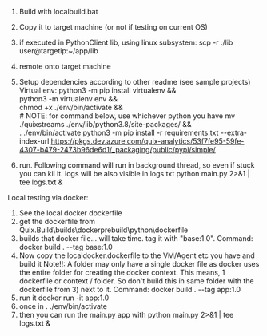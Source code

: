 1) Build with localbuild.bat
2) Copy it to target machine (or not if testing on current OS)
3) if executed in PythonClient lib, using linux subsystem:
scp -r ./lib user@targetip:~/app/lib
4) remote onto target machine
5) Setup dependencies according to other readme (see sample projects)   
    Virtual env:
        python3 -m pip install virtualenv && \
        python3 -m virtualenv env && \
        chmod +x ./env/bin/activate && \
        # NOTE: for command below, use whichever python you have
        mv ./quixstreams ./env/lib/python3.8/site-packages/ && \
        . ./env/bin/activate
        python3 -m pip install -r requirements.txt --extra-index-url https://pkgs.dev.azure.com/quix-analytics/53f7fe95-59fe-4307-b479-2473b96de6d1/_packaging/public/pypi/simple/

6) run. Following command will run in background thread, so even if stuck you can kil it. logs will be also visible in logs.txt
    python main.py 2>&1 | tee logs.txt &


Local testing via docker:
1) See the local docker dockerfile
2) get the dockerfile from Quix.Build\builds\dockerprebuild\python\dockerfile
3) builds that docker file... will take time. tag it with "base:1.0". Command:
    docker build . --tag base:1.0
4) Now copy the localdocker.dockerfile to the VM/Agent etc you have and build it
   Note!!: A folder may only have a single docker file as docker uses the entire folder for creating the docker context. This means, 1 dockerfile or context / folder. So don't build this in same folder with the dockerfile from 3) next to it. Command:
    docker build . --tag app:1.0
5) run it
    docker run -it app:1.0
6) once in 
    . ./env/bin/activate
7) then you can run the main.py app with
    python main.py 2>&1 | tee logs.txt &    